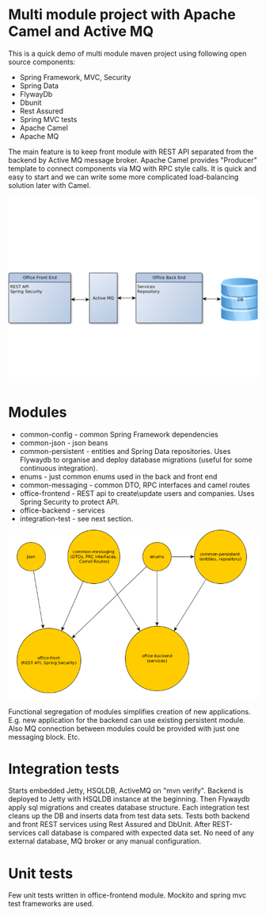 Multi module project with Apache Camel and Active MQ
===============================================

This is a quick demo of multi module maven project using following open source components:
 * Spring Framework, MVC, Security
 * Spring Data
 * FlywayDb
 * Dbunit
 * Rest Assured
 * Spring MVC tests
 * Apache Camel
 * Apache MQ

The main feature is to keep front module with REST API separated from the backend by Active MQ message broker.
Apache Camel provides "Producer" template to connect components via MQ with RPC style calls. It is quick and easy to start and
we can write some more complicated load-balancing solution later with Camel.

![App structure](./images/struct.png)

# Modules
* common-config - common Spring Framework dependencies
* common-json - json beans
* common-persistent - entities and Spring Data repositories.
Uses Flywaydb to organise and deploy database migrations (useful for some continuous integration).
* enums - just common enums used in the back and front end
* common-messaging - common DTO, RPC interfaces and camel routes
* office-frontend - REST api to create\update users and companies. Uses Spring Security to protect API.
* office-backend - services
* integration-test - see next section.

![Modules structure](./images/modules.png)

Functional segregation of modules simplifies creation of new applications. E.g. new application for the backend can use existing persistent
module. Also MQ connection between modules could be provided with just one messaging block. Etc.

# Integration tests
Starts embedded Jetty, HSQLDB, ActiveMQ on "mvn verify".
Backend is deployed to Jetty with HSQLDB instance at the beginning.
Then Flywaydb apply sql migrations and creates database structure.
Each integration test cleans up the DB and inserts data from test data sets.
Tests both backend and front REST services using Rest Assured and DbUnit.
After REST-services call database is compared with expected data set.
No need of any external database, MQ broker or any manual configuration.

# Unit tests
Few unit tests written in office-frontend module. Mockito and spring mvc test frameworks are used.